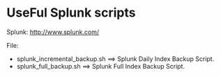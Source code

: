# UseFul Splunk scripts
Splunk:
http://www.splunk.com/

File:
- splunk_incremental_backup.sh ==> Splunk Daily Index Backup Script.
- splunk_full_backup.sh        ==> Splunk Full Index Backup Script.
